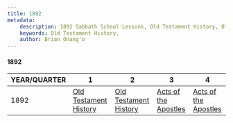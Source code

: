 ```yaml
---
title: 1892
metadata:
    description: 1892 Sabbath School Lessons, Old Testament History, Old Testament History, Acts of the Apostles, Acts of the Apostles
    keywords: Old Testament History,
    author: Brian Onang'o
---
```


#### 1892

YEAR/QUARTER |   1  | 2| 3| 4
-------------|------------|---|--|---
1892   |  [Old Testament History](/1891-1900/1892/quarter1) | [Old Testament History](/1891-1900/1892/quarter2) | [Acts of the Apostles](/1891-1900/1892/quarter3) | [Acts of the Apostles](/1891-1900/1892/quarter4) |
 